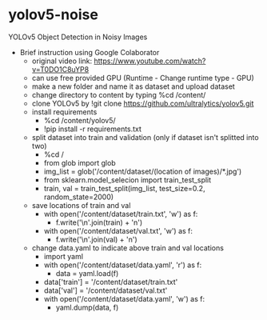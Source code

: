 # yolov5-noise
YOLOv5 Object Detection in Noisy Images
* Brief instruction using Google Colaborator
  * original video link: https://www.youtube.com/watch?v=T0DO1C8uYP8
  * can use free provided GPU (Runtime - Change runtime type - GPU)
  * make a new folder and name it as dataset and upload dataset
  * change directory to content by typing %cd /content/
  * clone YOLOv5 by !git clone https://github.com/ultralytics/yolov5.git
  * install requirements
    * %cd /content/yolov5/
    * !pip install -r requirements.txt
  * split dataset into train and validation (only if dataset isn't splitted into two)
    * %cd /
    * from glob import glob
    * img_list = glob('/content/dataset/(location of images)/*.jpg')
    * from sklearn.model_selecion import train_test_split
    * train, val = train_test_split(img_list, test_size=0.2, random_state=2000)
  * save locations of train and val
    * with open('/content/dataset/train.txt', 'w') as f:
      * f.write('\n'.join(train) + 'n')
    * with open('/content/dataset/val.txt', 'w') as f:
      * f.write('\n'.join(val) + 'n')
  * change data.yaml to indicate above train and val locations
    *  import yaml
    *  with open('/content/dataset/data.yaml', 'r') as f:
       * data = yaml.load(f)
    * data['train'] = '/content/dataset/train.txt'
    * data['val'] = '/content/dataset/val.txt'
    * with open('/content/dataset/data.yaml', 'w') as f:
      * yaml.dump(data, f)
